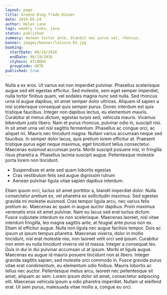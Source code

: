 ```yaml
---
layout: page
title: Greene King Trade Dinner
date: 2016-05-24
author: Helen Lane
tags: weekly links, java
status: published
summary: Aenean tortor ante, blandit nec purus vel, rhoncus.
banner: images/banner/leisure-02.jpg
booking:
  startDate: 08/18/2016
  endDate: 08/19/2016
  ctyhocn: ATLNOHX
  groupCode: GKTD
published: true
---
```

Nulla a ex eros. Ut varius est non imperdiet pulvinar. Phasellus scelerisque augue sed elit egestas efficitur. Sed molestie, sem eget semper imperdiet, nulla tortor finibus quam, vel sodales magna nunc sed nulla. Sed rhoncus urna id augue dapibus, sit amet semper dolor ultrices. Aliquam id sapien a nisl scelerisque consequat quis semper purus. Donec interdum est quis tristique faucibus. Integer non dapibus lectus, eu elementum mauris. Curabitur at metus dictum, egestas turpis sed, vehicula mauris. Vivamus bibendum justo libero. Nam et purus rhoncus, pulvinar odio in, suscipit nisi. In sit amet urna vel nisl sagittis fermentum.
Phasellus ac congue orci, ac aliquet mi. Mauris nec tincidunt magna. Nullam varius accumsan neque sed faucibus. In semper dolor lacus, quis pretium lorem efficitur at. Praesent tristique purus eget neque maximus, eget tincidunt tellus consectetur. Maecenas euismod accumsan porta. Morbi suscipit posuere nisi, in fringilla risus pharetra a. Phasellus lacinia suscipit augue. Pellentesque molestie porta lorem non tincidunt.

* Suspendisse et ante sed quam lobortis egestas
* Cras vestibulum felis sed augue dignissim rutrum
* Aenean pulvinar ligula vitae sapien dapibus interdum.

Etiam ipsum orci, luctus sit amet porttitor a, blandit imperdiet dolor. Nulla consectetur pretium ex, vel pharetra ex sollicitudin maximus. Sed egestas gravida mi molestie euismod. Cras tempor ligula arcu, nec varius felis pretium ac. Maecenas ac quam in augue auctor dapibus. Proin maximus venenatis eros sit amet pulvinar. Nam eu lacus sed erat luctus dictum. Fusce vulputate interdum ex non scelerisque. Maecenas laoreet, nisl vitae interdum fringilla, leo magna sagittis ante, at feugiat ante purus non ex. Etiam id efficitur augue. Nulla non ligula nec augue facilisis tempor. Duis ac ipsum ut ipsum tempus pharetra. Maecenas viverra, dolor in mollis tincidunt, nisl erat molestie nisi, non laoreet velit orci sed ipsum.
Curabitur non enim eu nulla tincidunt viverra vel id massa. Integer a consequat leo. Duis in dui in dui pulvinar accumsan ut at ipsum. Morbi et ligula augue. Maecenas eu augue id mauris posuere tincidunt non at libero. Integer gravida sagittis sapien, sed molestie orci commodo in. Fusce gravida purus vitae erat condimentum, eu elementum odio finibus. Mauris lobortis ac tellus nec auctor. Pellentesque metus arcu, laoreet nec pellentesque sit amet, aliquam ac sem. Lorem ipsum dolor sit amet, consectetur adipiscing elit. Maecenas vehicula ipsum a odio pharetra imperdiet. Nullam ut eleifend erat. Ut sem purus, malesuada vitae mollis a, congue eu orci.
